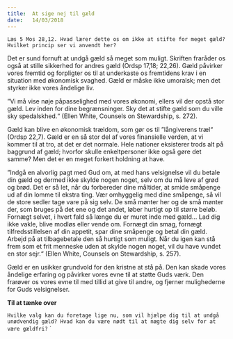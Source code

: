 ```yaml
---
title:  At sige nej til gæld
date:   14/03/2018
---
```


`Læs 5 Mos 28,12. Hvad lærer dette os om ikke at stifte for meget gæld? Hvilket princip ser vi anvendt her?`

Det er sund fornuft at undgå gæld så meget som muligt. Skriften fraråder os også at stille sikkerhed for andres gæld (Ordsp 17,18; 22,26). Gæld påvirker vores fremtid og forpligter os til at underkaste os fremtidens krav i en situation med økonomisk svaghed. Gæld er måske ikke umoralsk; men det styrker ikke vores åndelige liv.

”Vi må vise nøje påpasselighed med vores økonomi, ellers vil der opstå stor gæld. Lev inden for dine begrænsninger. Sky det at
stifte gæld som du ville sky spedalskhed.“ (Ellen White, Counsels on Stewardship, s. 272).

Gæld kan blive en økonomisk trældom, som gør os til ”långiverens træl“ (Ordsp 22,7). Gæld er en så stor del af vores finansielle verden, at vi kommer til at tro, at det er det normale. Hele nationer eksisterer trods alt på baggrund af gæld; hvorfor skulle enkeltpersoner ikke også gøre det samme? Men det er en meget forkert holdning at have.

”Indgå en alvorlig pagt med Gud om, at med hans velsignelse vil du betale din gæld og dermed ikke skylde nogen noget, selv om du må leve af grød og brød. Det er så let, når du forbereder dine måltider, at smide småpenge ud af din lomme til ekstra ting. Vær omhyggelig med dine småpenge, så vil de store sedler tage vare på sig selv. De små mønter her og de små mønter der, som bruges på det ene og det andet, løber hurtigt op til større beløb. Fornægt selvet, i hvert fald så længe du er muret inde med gæld… Lad dig ikke vakle, blive modløs eller vende om. Fornægt din smag, fornægt tilfredsstillelsen af din appetit, spar dine småpenge og betal din gæld. Arbejd på at tilbagebetale den så hurtigt som muligt. Når du igen kan stå frem som et frit menneske uden at skylde nogen noget, vil du have vundet en stor sejr.“ (Ellen White, Counsels on Stewardship, s. 257).

Gæld er en usikker grundvold for den kristne at stå på. Den kan skade vores åndelige erfaring og påvirker vores evne til at støtte Guds værk. Den frarøver os vores evne til med tillid at give til andre, og fjerner mulighederne for Guds velsignelser.

**Til at tænke over**

`Hvilke valg kan du foretage lige nu, som vil hjælpe dig til at undgå unødvendig gæld? Hvad kan du være nødt til at nægte dig selv for at være gældfri?` `
